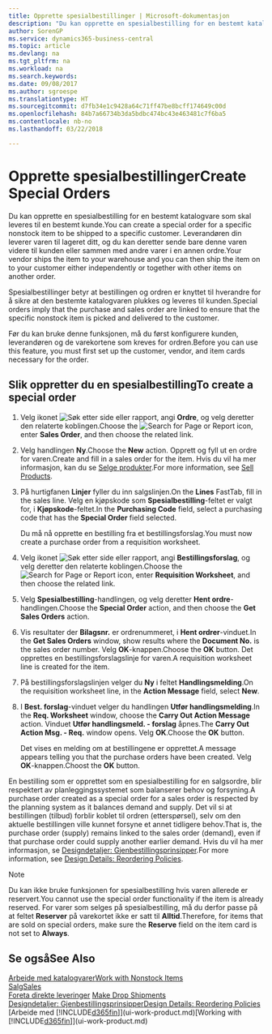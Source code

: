 ```yaml
---
title: Opprette spesialbestillinger | Microsoft-dokumentasjon
description: "Du kan opprette en spesialbestilling for en bestemt katalogvare som skal leveres til en bestemt kunde. Leverandøren din leverer varen til lageret ditt, og du kan deretter sende bare denne varen videre til kunden eller sammen med andre varer i en annen ordre."
author: SorenGP
ms.service: dynamics365-business-central
ms.topic: article
ms.devlang: na
ms.tgt_pltfrm: na
ms.workload: na
ms.search.keywords: 
ms.date: 09/08/2017
ms.author: sgroespe
ms.translationtype: HT
ms.sourcegitcommit: d7fb34e1c9428a64c71ff47be8bcff174649c00d
ms.openlocfilehash: 84b7a66734b3da5bdbc474bc43e463481c7f6ba5
ms.contentlocale: nb-no
ms.lasthandoff: 03/22/2018

---
```

# <a name="create-special-orders"></a><span data-ttu-id="a5700-104">Opprette spesialbestillinger</span><span class="sxs-lookup"><span data-stu-id="a5700-104">Create Special Orders</span></span>
<span data-ttu-id="a5700-105">Du kan opprette en spesialbestilling for en bestemt katalogvare som skal leveres til en bestemt kunde.</span><span class="sxs-lookup"><span data-stu-id="a5700-105">You can create a special order for a specific nonstock item to be shipped to a specific customer.</span></span> <span data-ttu-id="a5700-106">Leverandøren din leverer varen til lageret ditt, og du kan deretter sende bare denne varen videre til kunden eller sammen med andre varer i en annen ordre.</span><span class="sxs-lookup"><span data-stu-id="a5700-106">Your vendor ships the item to your warehouse and you can then ship the item on to your customer either independently or together with other items on another order.</span></span>  

<span data-ttu-id="a5700-107">Spesialbestillinger betyr at bestillingen og ordren er knyttet til hverandre for å sikre at den bestemte katalogvaren plukkes og leveres til kunden.</span><span class="sxs-lookup"><span data-stu-id="a5700-107">Special orders imply that the purchase and sales order are linked to ensure that the specific nonstock item is picked and delivered to the customer.</span></span>  

<span data-ttu-id="a5700-108">Før du kan bruke denne funksjonen, må du først konfigurere kunden, leverandøren og de varekortene som kreves for ordren.</span><span class="sxs-lookup"><span data-stu-id="a5700-108">Before you can use this feature, you must first set up the customer, vendor, and item cards necessary for the order.</span></span>  

## <a name="to-create-a-special-order"></a><span data-ttu-id="a5700-109">Slik oppretter du en spesialbestilling</span><span class="sxs-lookup"><span data-stu-id="a5700-109">To create a special order</span></span>  
1.  <span data-ttu-id="a5700-110">Velg ikonet ![Søk etter side eller rapport](media/ui-search/search_small.png "Søk etter side eller rapport"), angi **Ordre**, og velg deretter den relaterte koblingen.</span><span class="sxs-lookup"><span data-stu-id="a5700-110">Choose the ![Search for Page or Report](media/ui-search/search_small.png "Search for Page or Report icon") icon, enter **Sales Order**, and then choose the related link.</span></span>  
2. <span data-ttu-id="a5700-111">Velg handlingen **Ny**.</span><span class="sxs-lookup"><span data-stu-id="a5700-111">Choose the **New** action.</span></span> <span data-ttu-id="a5700-112">Opprett og fyll ut en  ordre for varen.</span><span class="sxs-lookup"><span data-stu-id="a5700-112">Create and fill in a  sales order for the item.</span></span> <span data-ttu-id="a5700-113">Hvis du vil ha mer informasjon, kan du se [Selge produkter](sales-how-sell-products.md).</span><span class="sxs-lookup"><span data-stu-id="a5700-113">For more information, see [Sell Products](sales-how-sell-products.md).</span></span>
3.  <span data-ttu-id="a5700-114">På hurtigfanen **Linjer** fyller du inn salgslinjen.</span><span class="sxs-lookup"><span data-stu-id="a5700-114">On the **Lines** FastTab, fill in the sales line.</span></span> <span data-ttu-id="a5700-115">Velg en kjøpskode som **Spesialbestilling**-feltet er valgt for, i **Kjøpskode**-feltet.</span><span class="sxs-lookup"><span data-stu-id="a5700-115">In the **Purchasing Code** field, select a purchasing code that has the **Special Order** field selected.</span></span>

    <span data-ttu-id="a5700-116">Du må nå opprette en bestilling fra et bestillingsforslag.</span><span class="sxs-lookup"><span data-stu-id="a5700-116">You must now create a purchase order from a requisition worksheet.</span></span>  
4. <span data-ttu-id="a5700-117">Velg ikonet ![Søk etter side eller rapport](media/ui-search/search_small.png "Søk etter side eller rapport"), angi **Bestillingsforslag**, og velg deretter den relaterte koblingen.</span><span class="sxs-lookup"><span data-stu-id="a5700-117">Choose the ![Search for Page or Report](media/ui-search/search_small.png "Search for Page or Report icon") icon, enter **Requisition Worksheet**, and then choose the related link.</span></span>  
5. <span data-ttu-id="a5700-118">Velg **Spesialbestilling**-handlingen, og velg deretter **Hent ordre**-handlingen.</span><span class="sxs-lookup"><span data-stu-id="a5700-118">Choose the **Special Order** action, and then choose the **Get Sales Orders** action.</span></span>  
6.  <span data-ttu-id="a5700-119">Vis resultater der **Bilagsnr.** er ordrenummeret, i **Hent ordrer**-vinduet.</span><span class="sxs-lookup"><span data-stu-id="a5700-119">In the **Get Sales Orders** window, show results where the **Document No.** is the sales order number.</span></span> <span data-ttu-id="a5700-120">Velg **OK**-knappen.</span><span class="sxs-lookup"><span data-stu-id="a5700-120">Choose the **OK** button.</span></span> <span data-ttu-id="a5700-121">Det opprettes en bestillingsforslagslinje for varen.</span><span class="sxs-lookup"><span data-stu-id="a5700-121">A requisition worksheet line is created for the item.</span></span>  
7.  <span data-ttu-id="a5700-122">På bestillingsforslagslinjen velger du **Ny** i feltet **Handlingsmelding**.</span><span class="sxs-lookup"><span data-stu-id="a5700-122">On the requisition worksheet line, in the **Action Message** field, select **New**.</span></span>  
8.  <span data-ttu-id="a5700-123">I **Best. forslag**-vinduet velger du handlingen **Utfør handlingsmelding**.</span><span class="sxs-lookup"><span data-stu-id="a5700-123">In the **Req. Worksheet** window, choose the **Carry Out Action Message** action.</span></span> <span data-ttu-id="a5700-124">Vinduet **Utfør handlingsmeld. - forslag** åpnes.</span><span class="sxs-lookup"><span data-stu-id="a5700-124">The **Carry Out Action Msg. - Req.** window opens.</span></span> <span data-ttu-id="a5700-125">Velg **OK**.</span><span class="sxs-lookup"><span data-stu-id="a5700-125">Choose the **OK** button.</span></span>  

    <span data-ttu-id="a5700-126">Det vises en melding om at bestillingene er opprettet.</span><span class="sxs-lookup"><span data-stu-id="a5700-126">A message appears telling you that the purchase orders have been created.</span></span> <span data-ttu-id="a5700-127">Velg **OK**-knappen.</span><span class="sxs-lookup"><span data-stu-id="a5700-127">Choost the **OK** button.</span></span>  

<span data-ttu-id="a5700-128">En bestilling som er opprettet som en spesialbestilling for en salgsordre, blir respektert av planleggingssystemet som balanserer behov og forsyning.</span><span class="sxs-lookup"><span data-stu-id="a5700-128">A purchase order created as a special order for a sales order is respected by the planning system as it balances demand and supply.</span></span> <span data-ttu-id="a5700-129">Det vil si at bestillingen (tilbud) forblir koblet til ordren (etterspørsel), selv om den aktuelle bestillingen ville kunnet forsyne et annet tidligere behov.</span><span class="sxs-lookup"><span data-stu-id="a5700-129">That is, the purchase order (supply) remains linked to the sales order (demand), even if that purchase order could supply another earlier demand.</span></span> <span data-ttu-id="a5700-130">Hvis du vil ha mer informasjon, se [Designdetaljer: Gjenbestillingsprinsipper](design-details-reservation-order-tracking-and-action-messaging.md).</span><span class="sxs-lookup"><span data-stu-id="a5700-130">For more information, see [Design Details: Reordering Policies](design-details-reservation-order-tracking-and-action-messaging.md).</span></span>  

> [!NOTE]  
>  <span data-ttu-id="a5700-131">Du kan ikke bruke funksjonen for spesialbestilling hvis varen allerede er reservert.</span><span class="sxs-lookup"><span data-stu-id="a5700-131">You cannot use the special order functionality if the item is already reserved.</span></span> <span data-ttu-id="a5700-132">For varer som selges på spesialbestilling, må du derfor passe på at feltet **Reserver** på varekortet ikke er satt til **Alltid**.</span><span class="sxs-lookup"><span data-stu-id="a5700-132">Therefore, for items that are sold on special orders, make sure the **Reserve** field on the item card is not set to **Always**.</span></span>  

## <a name="see-also"></a><span data-ttu-id="a5700-133">Se også</span><span class="sxs-lookup"><span data-stu-id="a5700-133">See Also</span></span>  
[<span data-ttu-id="a5700-134">Arbeide med katalogvarer</span><span class="sxs-lookup"><span data-stu-id="a5700-134">Work with Nonstock Items</span></span>](inventory-how-work-nonstock-items.md)  
[<span data-ttu-id="a5700-135">Salg</span><span class="sxs-lookup"><span data-stu-id="a5700-135">Sales</span></span>](sales-manage-sales.md)  
<span data-ttu-id="a5700-136">[Foreta direkte leveringer](sales-how-drop-shipment.md) </span><span class="sxs-lookup"><span data-stu-id="a5700-136">[Make Drop Shipments](sales-how-drop-shipment.md) </span></span>  
[<span data-ttu-id="a5700-137">Designdetaljer: Gjenbestillingsprinsipper</span><span class="sxs-lookup"><span data-stu-id="a5700-137">Design Details: Reordering Policies</span></span>](design-details-reservation-order-tracking-and-action-messaging.md)  
<span data-ttu-id="a5700-138">[Arbeide med [!INCLUDE[d365fin](includes/d365fin_md.md)]](ui-work-product.md)</span><span class="sxs-lookup"><span data-stu-id="a5700-138">[Working with [!INCLUDE[d365fin](includes/d365fin_md.md)]](ui-work-product.md)</span></span>

